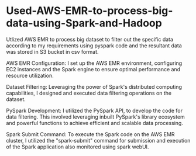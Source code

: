 # Used-AWS-EMR-to-process-big-data-using-Spark-and-Hadoop
Utlized AWS EMR to process big dataset to filter out the specific data according to my requirements using pyspark code and the resultant data was stored in S3 bucket in csv format.

AWS EMR Configuration: I set up the AWS EMR environment, configuring EC2 instances and the Spark engine to ensure optimal performance and resource utilization.

Dataset Filtering: Leveraging the power of Spark's distributed computing capabilities, I designed and executed data filtering operations on the dataset. 

PySpark Development: I utilized the PySpark API, to develop the code for data filtering. This involved leveraging inbuilt PySpark's library ecosystem and powerful functions to achieve efficient and scalable data processing.

Spark Submit Command: To execute the Spark code on the AWS EMR cluster, I utilized the "spark-submit" command for submission and execution of the Spark application also monitored using spark webUI.



